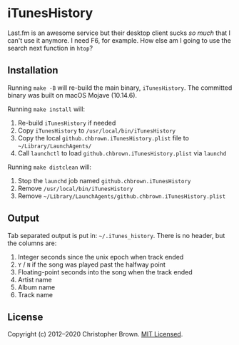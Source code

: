 # iTunesHistory

Last.fm is an awesome service but their desktop client sucks *so much* that
I can't use it anymore. I need F6, for example. How else am I going to use
the search next function in `htop`?


## Installation

Running `make -B` will re-build the main binary, `iTunesHistory`. The committed binary was built on macOS Mojave (10.14.6).

Running `make install` will:

1. Re-build `iTunesHistory` if needed
2. Copy `iTunesHistory` to `/usr/local/bin/iTunesHistory`
3. Copy the local `github.chbrown.iTunesHistory.plist` file to `~/Library/LaunchAgents/`
4. Call `launchctl` to load `github.chbrown.iTunesHistory.plist` via `launchd`

Running `make distclean` will:

1. Stop the `launchd` job named `github.chbrown.iTunesHistory`
2. Remove `/usr/local/bin/iTunesHistory`
3. Remove `~/Library/LaunchAgents/github.chbrown.iTunesHistory.plist`


## Output

Tab separated output is put in: `~/.iTunes_history`. There is no header, but the columns are:

1. Integer seconds since the unix epoch when track ended
2. `Y` / `N` if the song was played past the halfway point
3. Floating-point seconds into the song when the track ended
4. Artist name
5. Album name
6. Track name


## License

Copyright (c) 2012–2020 Christopher Brown.
[MIT Licensed](https://chbrown.github.io/licenses/MIT/#2012-2020).
